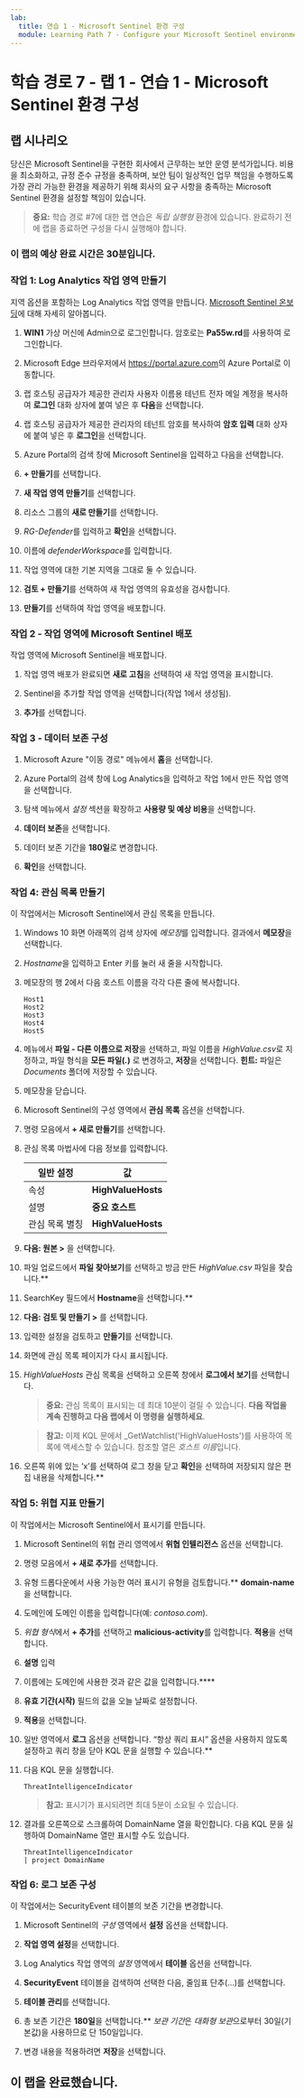 ```yaml
---
lab:
  title: 연습 1 - Microsoft Sentinel 환경 구성
  module: Learning Path 7 - Configure your Microsoft Sentinel environment
---
```


# 학습 경로 7 - 랩 1 - 연습 1 - Microsoft Sentinel 환경 구성

## 랩 시나리오

당신은 Microsoft Sentinel을 구현한 회사에서 근무하는 보안 운영 분석가입니다. 비용을 최소화하고, 규정 준수 규정을 충족하며, 보안 팀이 일상적인 업무 책임을 수행하도록 가장 관리 가능한 환경을 제공하기 위해 회사의 요구 사항을 충족하는 Microsoft Sentinel 환경을 설정할 책임이 있습니다.

>**중요:** 학습 경로 #7에 대한 랩 연습은 *독립 실행형* 환경에 있습니다. 완료하기 전에 랩을 종료하면 구성을 다시 실행해야 합니다.

### 이 랩의 예상 완료 시간은 30분입니다.

### 작업 1: Log Analytics 작업 영역 만들기

지역 옵션을 포함하는 Log Analytics 작업 영역을 만듭니다. [Microsoft Sentinel 온보딩](https://learn.microsoft.com/azure/sentinel/quickstart-onboard)에 대해 자세히 알아봅니다.

1. **WIN1** 가상 머신에 Admin으로 로그인합니다. 암호로는 **Pa55w.rd**를 사용하여 로그인합니다.

1. Microsoft Edge 브라우저에서 <https://portal.azure.com>의 Azure Portal로 이동합니다.
  
1. 랩 호스팅 공급자가 제공한 관리자 사용자 이름용 테넌트 전자 메일 계정을 복사하여 **로그인** 대화 상자에 붙여 넣은 후 **다음**을 선택합니다.

1. 랩 호스팅 공급자가 제공한 관리자의 테넌트 암호를 복사하여 **암호 입력** 대화 상자에 붙여 넣은 후 **로그인**을 선택합니다.

1. Azure Portal의 검색 창에 Microsoft Sentinel을 입력하고 다음을 선택합니다.

1. **+ 만들기**를 선택합니다.

1. **새 작업 영역 만들기**를 선택합니다.

1. 리소스 그룹의 **새로 만들기**를 선택합니다.

1. *RG-Defender*를 입력하고 **확인**을 선택합니다.

1. 이름에 *defenderWorkspace*를 입력합니다.

1. 작업 영역에 대한 기본 지역을 그대로 둘 수 있습니다.

1. **검토 + 만들기**를 선택하여 새 작업 영역의 유효성을 검사합니다.

1. **만들기**를 선택하여 작업 영역을 배포합니다.

### 작업 2 - 작업 영역에 Microsoft Sentinel 배포

작업 영역에 Microsoft Sentinel을 배포합니다.

1. 작업 영역 배포가 완료되면 **새로 고침**을 선택하여 새 작업 영역을 표시합니다.

1. Sentinel을 추가할 작업 영역을 선택합니다(작업 1에서 생성됨).

1. **추가**를 선택합니다.

### 작업 3 - 데이터 보존 구성

1. Microsoft Azure "이동 경로" 메뉴에서 **홈**을 선택합니다.

1. Azure Portal의 검색 창에 Log Analytics을 입력하고 작업 1에서 만든 작업 영역을 선택합니다.

1. 탐색 메뉴에서 *설정* 섹션을 확장하고 **사용량 및 예상 비용**을 선택합니다.

1. **데이터 보존**을 선택합니다.

1. 데이터 보존 기간을 **180일**로 변경합니다.

1. **확인**을 선택합니다.

### 작업 4: 관심 목록 만들기

이 작업에서는 Microsoft Sentinel에서 관심 목록을 만듭니다.

1. Windows 10 화면 아래쪽의 검색 상자에 *메모장*를 입력합니다. 결과에서 **메모장**을 선택합니다.

1. *Hostname*을 입력하고 Enter 키를 눌러 새 줄을 시작합니다.

1. 메모장의 행 2에서 다음 호스트 이름을 각각 다른 줄에 복사합니다.

    ```Notepad
    Host1
    Host2
    Host3
    Host4
    Host5
    ```

1. 메뉴에서 **파일 - 다른 이름으로 저장**을 선택하고, 파일 이름을 *HighValue.csv*로 지정하고, 파일 형식을 **모든 파일(*.*)** 로 변경하고, **저장**을 선택합니다. **힌트:** 파일은 *Documents* 폴더에 저장할 수 있습니다.

1. 메모장을 닫습니다.

1. Microsoft Sentinel의 구성 영역에서 **관심 목록** 옵션을 선택합니다.

1. 명령 모음에서 **+ 새로 만들기**를 선택합니다.

1. 관심 목록 마법사에 다음 정보를 입력합니다.

    |일반 설정|값|
    |---|---|
    |속성|**HighValueHosts**|
    |설명|**중요 호스트**|
    |관심 목록 별칭|**HighValueHosts**|

1. **다음: 원본 >** 을 선택합니다.

1. 파일 업로드에서 **파일 찾아보기**를 선택하고 방금 만든 *HighValue.csv* 파일을 찾습니다.**

1. SearchKey 필드에서 **Hostname**을 선택합니다.**

1. **다음: 검토 및 만들기 >** 를 선택합니다.

1. 입력한 설정을 검토하고 **만들기**를 선택합니다.

1. 화면에 관심 목록 페이지가 다시 표시됩니다.

1. *HighValueHosts* 관심 목록을 선택하고 오른쪽 창에서 **로그에서 보기**를 선택합니다.

    >**중요:** 관심 목록이 표시되는 데 최대 10분이 걸릴 수 있습니다. **다음 작업을 계속 진행하고 다음 랩에서 이 명령을 실행하세요**.

    >**참고:** 이제 KQL 문에서 _GetWatchlist('HighValueHosts')를 사용하여 목록에 액세스할 수 있습니다. 참조할 열은 *호스트 이름*입니다.

1. 오른쪽 위에 있는 ‘x’를 선택하여 로그 창을 닫고 **확인**을 선택하여 저장되지 않은 편집 내용을 삭제합니다.**

### 작업 5: 위협 지표 만들기

이 작업에서는 Microsoft Sentinel에서 표시기를 만듭니다.

1. Microsoft Sentinel의 위협 관리 영역에서 **위협 인텔리전스** 옵션을 선택합니다.

1. 명령 모음에서 **+ 새로 추가**를 선택합니다.

1. 유형 드롭다운에서 사용 가능한 여러 표시기 유형을 검토합니다.** **domain-name**을 선택합니다. 

1. 도메인에 도메인 이름을 입력합니다(예: *contoso.com*).

1. *위협 형식*에서 **+ 추가**를 선택하고 **malicious-activity**를 입력합니다. **적용**을 선택합니다.

1. **설명** 입력

1. 이름에는 도메인에 사용한 것과 같은 값을 입력합니다.****

1. **유효 기간(시작)** 필드의 값을 오늘 날짜로 설정합니다.

1. **적용**을 선택합니다.

1. 일반 영역에서 **로그** 옵션을 선택합니다. “항상 쿼리 표시” 옵션을 사용하지 않도록 설정하고 쿼리 창을 닫아 KQL 문을 실행할 수 있습니다.**

1. 다음 KQL 문을 실행합니다.

    ```KQL
    ThreatIntelligenceIndicator
    ```

    >**참고:** 표시기가 표시되려면 최대 5분이 소요될 수 있습니다.

1. 결과를 오른쪽으로 스크롤하여 DomainName 열을 확인합니다. 다음 KQL 문을 실행하여 DomainName 열만 표시할 수도 있습니다. 

    ```KQL
    ThreatIntelligenceIndicator 
    | project DomainName
    ```

### 작업 6: 로그 보존 구성

이 작업에서는 SecurityEvent 테이블의 보존 기간을 변경합니다.

1. Microsoft Sentinel의 *구성* 영역에서 **설정** 옵션을 선택합니다.

1. **작업 영역 설정**을 선택합니다.

1. Log Analytics 작업 영역의 *설정* 영역에서 **테이블** 옵션을 선택합니다.

1. **SecurityEvent** 테이블을 검색하여 선택한 다음, 줄임표 단추(...)를 선택합니다.

1. **테이블 관리**를 선택합니다.

1. 총 보존 기간은 **180일**을 선택합니다.** *보관 기간*은 *대화형 보관*으로부터 30일(기본값)을 사용하므로 단 150일입니다.

1. 변경 내용을 적용하려면 **저장**을 선택합니다.

## 이 랩을 완료했습니다.

